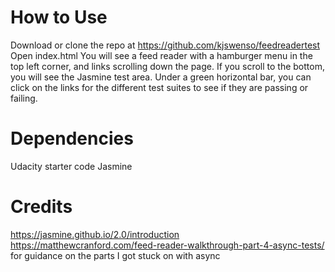 # How to Use

Download or clone the repo at https://github.com/kjswenso/feedreadertest
Open index.html 
You will see a feed reader with a hamburger menu in the top left corner, and links scrolling down the page. If you scroll to the bottom, you will see the Jasmine test area.
Under a green horizontal bar, you can click on the links for the different test suites to see if they are passing or failing. 

# Dependencies

Udacity starter code
Jasmine

# Credits 

https://jasmine.github.io/2.0/introduction
https://matthewcranford.com/feed-reader-walkthrough-part-4-async-tests/ for guidance on the parts I got stuck on with async
